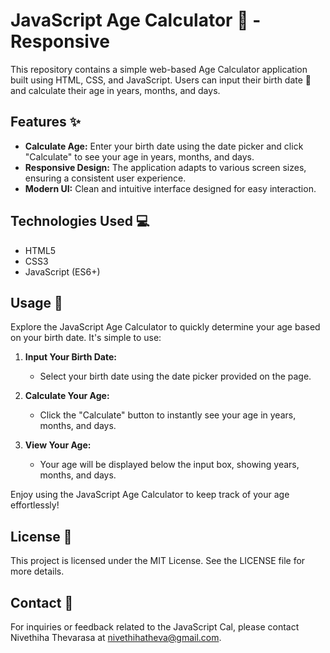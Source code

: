 # JavaScript Age Calculator 🎂 - Responsive

This repository contains a simple web-based Age Calculator application built using HTML, CSS, and JavaScript. Users can input their birth date 📅 and calculate their age in years, months, and days.

## Features ✨

- **Calculate Age:** Enter your birth date using the date picker and click "Calculate" to see your age in years, months, and days.
- **Responsive Design:** The application adapts to various screen sizes, ensuring a consistent user experience.
- **Modern UI:** Clean and intuitive interface designed for easy interaction.

## Technologies Used 💻

- HTML5
- CSS3
- JavaScript (ES6+)

## Usage 🚀

Explore the JavaScript Age Calculator to quickly determine your age based on your birth date. It's simple to use:

1. **Input Your Birth Date:**
   - Select your birth date using the date picker provided on the page.

2. **Calculate Your Age:**
   - Click the "Calculate" button to instantly see your age in years, months, and days.

3. **View Your Age:**
   - Your age will be displayed below the input box, showing years, months, and days.

Enjoy using the JavaScript Age Calculator to keep track of your age effortlessly!

## License 📝

This project is licensed under the MIT License. See the LICENSE file for more details.

## Contact 📧

For inquiries or feedback related to the JavaScript Cal, please contact Nivethiha Thevarasa at nivethihatheva@gmail.com.

